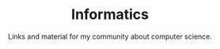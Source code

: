 ---
Type : "tags"
layout : "collections"
title: "Informatics"
subtitle : "Links and material for my community about computer science."
---